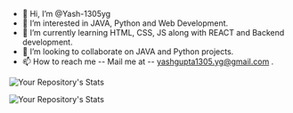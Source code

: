 - 👋 Hi, I’m @Yash-1305yg
- 👀 I’m interested in JAVA, Python and Web Development.
- 🌱 I’m currently learning HTML, CSS, JS along with REACT and Backend development.
- 💞️ I’m looking to collaborate on JAVA and Python projects.
- 📫 How to reach me -- Mail me at  -- yashgupta1305.yg@gmail.com .

![Your Repository's Stats](https://github-readme-stats.vercel.app/api?username=Yash-1305yg&show_icons=true)

![Your Repository's Stats](https://github-readme-stats.vercel.app/api/top-langs/?username=Yash-1305yg&theme=blue-green)

<!---
Yash-1305yg/Yash-1305yg is a ✨ special ✨ repository because its `README.md` (this file) appears on your GitHub profile.
You can click the Preview link to take a look at your changes.
--->
